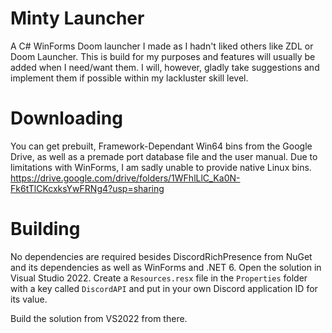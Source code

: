 # Minty Launcher
A C# WinForms Doom launcher I made as I hadn't liked others like ZDL or Doom Launcher.
This is build for my purposes and features will usually be added when I need/want them. I will, however, gladly take suggestions and implement them if possible within my lackluster skill level.

# Downloading
You can get prebuilt, Framework-Dependant Win64 bins from the Google Drive, as well as a premade port database file and the user manual. Due to limitations with WinForms, I am sadly unable to provide native Linux bins.
https://drive.google.com/drive/folders/1WFhlLlC_Ka0N-Fk6tTlCKcxksYwFRNg4?usp=sharing

# Building
No dependencies are required besides DiscordRichPresence from NuGet and its dependencies as well as WinForms and .NET 6.
Open the solution in Visual Studio 2022.
Create a `Resources.resx` file in the `Properties` folder with a key called `DiscordAPI` and put in your own Discord application ID for its value.

Build the solution from VS2022 from there.
